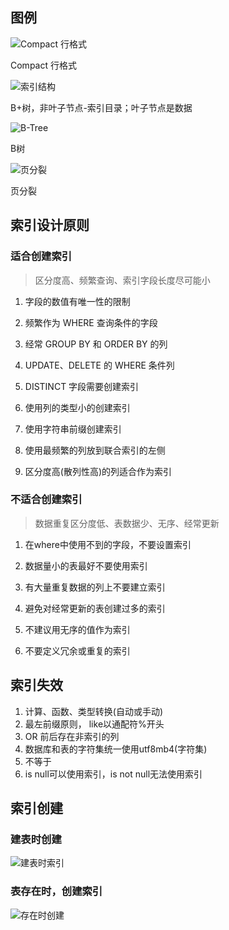 ## 图例

![Compact 行格式](https://vip2.loli.io/2022/06/12/8PbUZrEctyuaKRM.png)

Compact 行格式

![索引结构](https://vip2.loli.io/2022/06/12/UdxkBHDy5e9nw7s.png)

B+树，非叶子节点-索引目录；叶子节点是数据

![B-Tree](https://vip2.loli.io/2022/06/12/1xyK4WpE2mkBOP5.png)

B树

![页分裂](https://vip2.loli.io/2022/06/12/mRiBNfQaCbMen4K.png)

页分裂

## 索引设计原则

### 适合创建索引

> 区分度高、频繁查询、索引字段长度尽可能小

1. 字段的数值有唯一性的限制
2. 频繁作为 WHERE 查询条件的字段

3. 经常 GROUP BY 和 ORDER BY 的列

4. UPDATE、DELETE 的 WHERE 条件列
5. DISTINCT 字段需要创建索引
6. 使用列的类型小的创建索引
7. 使用字符串前缀创建索引
8. 使用最频繁的列放到联合索引的左侧
9. 区分度高(散列性高)的列适合作为索引

### 不适合创建索引

> 数据重复区分度低、表数据少、无序、经常更新

1. 在where中使用不到的字段，不要设置索引

2. 数据量小的表最好不要使用索引

3. 有大量重复数据的列上不要建立索引

4. 避免对经常更新的表创建过多的索引

5. 不建议用无序的值作为索引

6. 不要定义冗余或重复的索引

   

## 索引失效

1. 计算、函数、类型转换(自动或手动)
2. 最左前缀原则， like以通配符%开头
3.  OR 前后存在非索引的列
4. 数据库和表的字符集统一使用utf8mb4(字符集)
5. 不等于
6.  is null可以使用索引，is not null无法使用索引

## 索引创建

### 建表时创建

![建表时索引](https://vip2.loli.io/2022/06/12/Y6lE3NUx4PgLbfC.png)

### 表存在时，创建索引

![存在时创建](https://vip2.loli.io/2022/06/12/bctdCoGTmNULDAy.png)